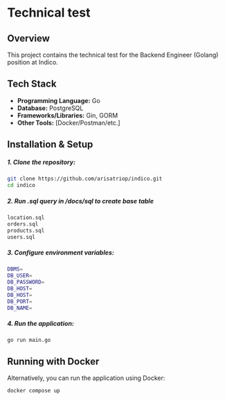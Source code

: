 # Technical test 

## Overview

This project contains the technical test for the Backend Engineer (Golang) position at Indico.

## Tech Stack

- **Programming Language:** Go
- **Database:** PostgreSQL
- **Frameworks/Libraries:** Gin, GORM
- **Other Tools:** [Docker/Postman/etc.]

## Installation & Setup
##### **1. Clone the repository:**
   ```sh
   git clone https://github.com/arisatriop/indico.git
   cd indico
   ```



##### **2. Run .sql query in /docs/sql to create base table**
   ```sh
   location.sql 
   orders.sql
   products.sql 
   users.sql
   ```

##### **3. Configure environment variables:**
   ```sh
   DBMS=
   DB_USER=
   DB_PASSWORD=
   DB_HOST=
   DB_HOST=
   DB_PORT=
   DB_NAME=
   ```

##### **4. Run the application:**
   ```ssh
   go run main.go

   ```

## Running with Docker
Alternatively, you can run the application using Docker:
```
docker compose up
```



